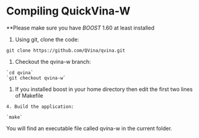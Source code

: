 # Compiling QuickVina-W


<!--THIS PAGE WILL BE COMPLETED VERY SOON.-->

**Please make sure you have _BOOST_ 1.60 at least installed

1. Using git, clone the code:

 `git clone https://github.com/QVina/qvina.git`

  1. Checkout the qvina-w branch:
    
    `cd qvina`
    `git checkout qvina-w`
    
   1. If you installed boost in your home directory then edit the first two lines of Makefile
    
    4. Build the application:
    
    `make`

You will find an executable file called qvina-w in the current folder.

